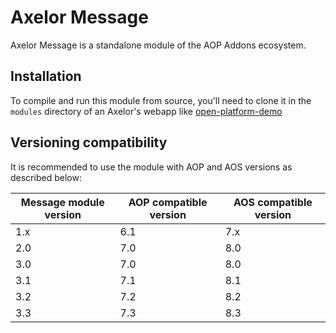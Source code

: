 # Axelor Message

Axelor Message is a standalone module of the AOP Addons ecosystem.

## Installation

To compile and run this module from source, you'll need to clone it in the `modules` directory of an
Axelor's webapp like [open-platform-demo](https://github.com/axelor/open-platform-demo)

## Versioning compatibility

It is recommended to use the module with AOP and AOS versions as described below:

| Message module version | AOP compatible version | AOS compatible version |
|------------------------|------------------------|------------------------|
| 1.x                    | 6.1                    | 7.x                    |
| 2.0                    | 7.0                    | 8.0                    |
| 3.0                    | 7.0                    | 8.0                    |
| 3.1                    | 7.1                    | 8.1                    |
| 3.2                    | 7.2                    | 8.2                    |
| 3.3                    | 7.3                    | 8.3                    |
